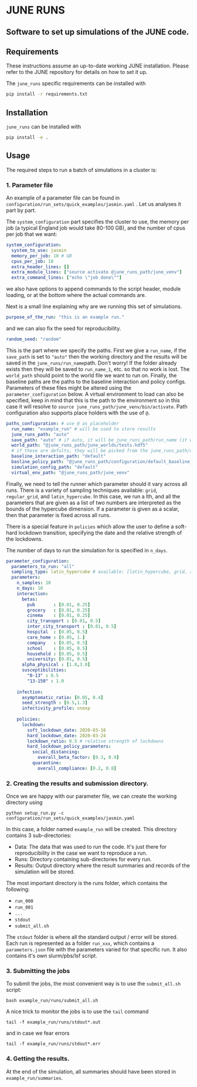 # JUNE RUNS



## Software to set up simulations of the JUNE code.



## Requirements

These instructions assume an up-to-date working JUNE installation. Please refer to the JUNE repository for details on how to set it up.

The ``june_runs`` specific requirements can be installed with

```bash
pip install -r requirements.txt
```

## Installation

``june_runs`` can be installed with

```bash
pip install -e .
```



## Usage

The required steps to run a batch of simulations in a cluster is:

### 1. Parameter file

An example of a parameter file can be found in `configuration/run_sets/quick_examples/jasmin.yaml` . Let us analyses it part by part.

The ``system_configuration`` part specifies the cluster to use, the memory per job (a typical England job would take 80-100 GB), and the number of cpus per job that we want:

```yaml
system_configuration:
  system_to_use: jasmin
  memory_per_job: 10 # GB
  cpus_per_job: 10
  extra_header_lines: []
  extra_module_lines: ["source activate @june_runs_path/june_venv"]
  extra_command_lines: ["echo \"job done\""]
```
we also have options to append commands to the script header, module loading, or at the bottom where the actual commands are.

Next is a small line explaining why are we running this set of simulations.

```yaml
purpose_of_the_run: "this is an example run."
```
and we can also fix the seed for reproducibility.
```yaml
random_seed: "random"
```

This is the part where we specify the paths. First we give a ``run_name``, if the ``save_path`` is set to ``"auto"`` then the working directory and the results will be saved in the ``june_runs/run_name``path. Don't worry! If the folder already exists then they will be saved to ``run_name_1``, etc. so that no work is lost.
The ``world_path`` should point to the world file we want to run on. Finally, the baseline paths are the paths to the baseline interaction and policy configs. Parameters of these files might be altered using the ``parameter_configuration`` below. A virtual environment to load can also be specified, keep in mind that this is the path to the environment so in this case it will resolve to ``source june_runs_path/june_venv/bin/activate``.
Path configuration also supports place holders with the use of ``@``.

```yaml
paths_configuration: # use @ as placeholder
  run_name: "example_run" # will be used to store results
  june_runs_path: "auto"
  save_path: "auto" # if auto, it will be june_runs_path/run_name (it won't override anything)
  world_path: "@june_runs_path/june_worlds/tests.hdf5" 
  # if these are defults, they will be picked from the june_runs_path/configuration/default_baseline_configs
  baseline_interaction_path: "default"
  basline_policy_path: "@june_runs_path/configuration/default_baseline_configs/policy.yaml"
  simulation_config_path: "default"
  virtual_env_path: "@june_runs_path/june_venv"
```


Finally, we need to tell the runner which parameter should it vary across all runs. There is a variety of sampling techniques available: ``grid``, ``regular_grid``, and ``latin_hypercube``. In this case, we run a lth, and all the parameters that are given as a list of two numbers are interpreted as the bounds of the hypercube dimension. If a parameter is given as a scalar, then that parameter is fixed across all runs.

There is a special feature in ``policies`` which allow the user to define a soft-hard lockdown transition, specifying the date and the relative strength of the lockdowns.

The number of days to run the simulation for is specified in ``n_days``.

```yaml
parameter_configuration:
  parameters_to_run: "all"
  sampling_type: latin_hypercube # available: [latin_hypercube, grid, regular_grid]
  parameters:
    n_samples: 10
    n_days: 10
    interaction:
      betas:
        pub       : [0.01, 0.25]
        grocery   : [0.01, 0.25]
        cinema    : [0.01, 0.25]
        city_transport : [0.01, 0.5]
        inter_city_transport : [0.01, 0.5]
        hospital  : [0.05, 0.5]
        care_home : [0.05, 1.]
        company   : [0.05, 0.5]
        school    : [0.05, 0.5]
        household : [0.05, 0.5]
        university: [0.01, 0.5]
      alpha_physical : [1.8,3.0]
      susceptibilities:
        "0-13" : 0.5
        "13-150" : 1.0
  
    infection:
      asymptomatic_ratio: [0.05, 0.4]
      seed_strength : [0.5,1.3]
      infectivity_profile: xnexp
  
    policies:
      lockdown:
        soft_lockdown_date: 2020-03-16
        hard_lockdown_date: 2020-03-24
        lockdown_ratio: 0.5 # relative strength of lockdowns
        hard_lockdown_policy_parameters:
          social_distancing:
            overall_beta_factor: [0.3, 0.9]
          quarantine: 
            overall_compliance: [0.2, 0.8]

```

### 2. Creating the results and submission directory.

Once we are happy with our parameter file, we can create the working directory using

```
python setup_run.py -c configuration/run_sets/quick_examples/jasmin.yaml
```

In this case, a folder named ``example_run`` will be created. This directory contains 3 sub-directories:
- Data: The data that was used to run the code. It's just there for reproducibility in the case we want to reproduce a run.
- Runs: Directory containing sub-directories for every run.
- Results: Output directory where the result summaries and records of the simulation will be stored.

The most important directory is the runs folder, which contains the following:
- ``run_000``
- ``run_001``
- ``...``
- ``stdout``
- ``submit_all.sh``


The ``stdout`` folder is where all the standard output / error will be stored.
Each run is represented as a folder ``run_xxx``, which contains a ``parameters.json`` file with the parameters varied for that specific run. It also contains it's own slurm/pbs/lsf script.

### 3. Submitting the jobs

To submit the jobs, the most convenient way is to use the ``submit_all.sh`` script:

```
bash example_run/runs/submit_all.sh
```

A nice trick to monitor the jobs is to use the ``tail`` command

```
tail -f example_run/runs/stdout*.out
```

and in case we fear errors
```
tail -f example_run/runs/stdout*.err
```

### 4. Getting the results.

At the end of the simulation, all summaries should have been stored in ``example_run/summaries``.
